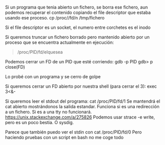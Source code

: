 Si un programa que tenia abierto un fichero, se borra ese fichero, aun podemos recuperar el contenido copiando el file descriptor que estaba usando ese proceso.
cp /proc/<PID>/fd/n /tmp/fichero

Si el file descriptor es un socket, el numero entre corchetes es el inodo


Si queremos truncar un fichero borrado pero mantenido abierto por un proceso que se encuentra actualmente en ejecución:
> /proc/PID/fd/elquesea


Podemos cerrar un FD de un PID que esté corriendo:
gdb -p PID
gdb> p close(FD)

Lo probé con un programa y se cerro de golpe


Si queremos cerrar un FD abierto por nuestra shell (para cerrar el 3):
exec 3<&-



Si queremos leer el stdout del programa:
cat /proc/PID/fd/1
Se mantendrá el cat abierto mostrándonos la salida estandar.
Funciona si es una redirección a un fichero. Si es a una tty no funcionará.
https://unix.stackexchange.com/a/275826
Podemos usar strace -e write, pero es un poco bestia.
O sysdig.

Parece que también puedo ver el stdin con
cat /proc/PID/fd/0
Pero haciendo pruebas con un script en bash no me coge todo
